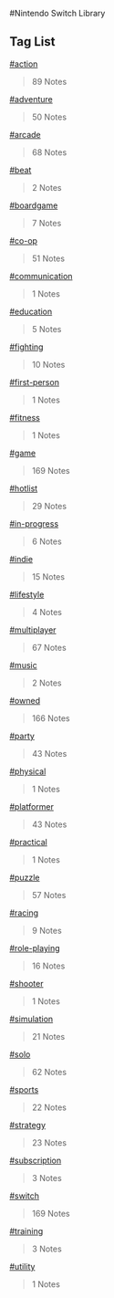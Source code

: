 #Nintendo Switch Library

## Tag List

[#action](./Tags/action.md)
> 89 Notes

[#adventure](./Tags/adventure.md)
> 50 Notes

[#arcade](./Tags/arcade.md)
> 68 Notes

[#beat](./Tags/beat.md)
> 2 Notes

[#boardgame](./Tags/boardgame.md)
> 7 Notes

[#co-op](./Tags/co-op.md)
> 51 Notes

[#communication](./Tags/communication.md)
> 1 Notes

[#education](./Tags/education.md)
> 5 Notes

[#fighting](./Tags/fighting.md)
> 10 Notes

[#first-person](./Tags/first-person.md)
> 1 Notes

[#fitness](./Tags/fitness.md)
> 1 Notes

[#game](./Tags/game.md)
> 169 Notes

[#hotlist](./Tags/hotlist.md)
> 29 Notes

[#in-progress](./Tags/in-progress.md)
> 6 Notes

[#indie](./Tags/indie.md)
> 15 Notes

[#lifestyle](./Tags/lifestyle.md)
> 4 Notes

[#multiplayer](./Tags/multiplayer.md)
> 67 Notes

[#music](./Tags/music.md)
> 2 Notes

[#owned](./Tags/owned.md)
> 166 Notes

[#party](./Tags/party.md)
> 43 Notes

[#physical](./Tags/physical.md)
> 1 Notes

[#platformer](./Tags/platformer.md)
> 43 Notes

[#practical](./Tags/practical.md)
> 1 Notes

[#puzzle](./Tags/puzzle.md)
> 57 Notes

[#racing](./Tags/racing.md)
> 9 Notes

[#role-playing](./Tags/role-playing.md)
> 16 Notes

[#shooter](./Tags/shooter.md)
> 1 Notes

[#simulation](./Tags/simulation.md)
> 21 Notes

[#solo](./Tags/solo.md)
> 62 Notes

[#sports](./Tags/sports.md)
> 22 Notes

[#strategy](./Tags/strategy.md)
> 23 Notes

[#subscription](./Tags/subscription.md)
> 3 Notes

[#switch](./Tags/switch.md)
> 169 Notes

[#training](./Tags/training.md)
> 3 Notes

[#utility](./Tags/utility.md)
> 1 Notes


